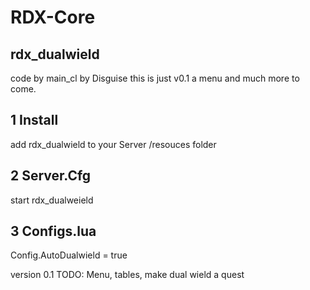 # RDX-Core
## rdx_dualwield
code by main_cl by Disguise this is just v0.1 a menu and much more to come.


## 1 Install
add rdx_dualwield to your Server /resouces folder

## 2 Server.Cfg
start rdx_dualweield

## 3 Configs.lua
Config.AutoDualwield = true

version 0.1
TODO: Menu, tables, make dual wield a quest
